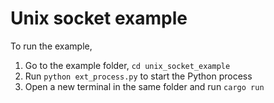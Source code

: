 # Unix socket example

To run the example,
1. Go to the example folder, `cd unix_socket_example`
2. Run `python ext_process.py` to start the Python process
3. Open a new terminal in the same folder and run `cargo run`
